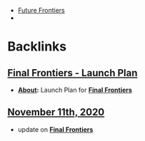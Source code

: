 - [Future Frontiers](<Future Frontiers.md>)
- 

# Backlinks
## [Final Frontiers - Launch Plan](<Final Frontiers - Launch Plan.md>)
- **[About](<About.md>):** Launch Plan for [**Final Frontiers**](<**Final Frontiers**.md>)

## [November 11th, 2020](<November 11th, 2020.md>)
- update on [**Final Frontiers**](<**Final Frontiers**.md>)

